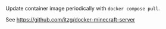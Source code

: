 Update container image periodically with `docker compose pull`.

See https://github.com/itzg/docker-minecraft-server
